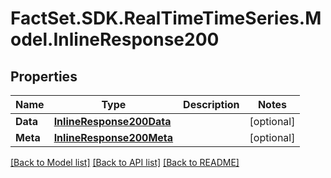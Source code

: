# FactSet.SDK.RealTimeTimeSeries.Model.InlineResponse200

## Properties

Name | Type | Description | Notes
------------ | ------------- | ------------- | -------------
**Data** | [**InlineResponse200Data**](InlineResponse200Data.md) |  | [optional] 
**Meta** | [**InlineResponse200Meta**](InlineResponse200Meta.md) |  | [optional] 

[[Back to Model list]](../README.md#documentation-for-models) [[Back to API list]](../README.md#documentation-for-api-endpoints) [[Back to README]](../README.md)

